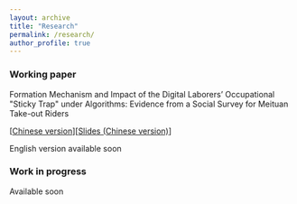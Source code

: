 ```yaml
---
layout: archive
title: "Research"
permalink: /research/
author_profile: true
---
```


### Working paper

Formation Mechanism and Impact of the Digital Laborers’ Occupational "Sticky Trap" under Algorithms: Evidence from a Social Survey for Meituan Take-out Riders 


[[Chinese version](/files/Digital_Laborers_Stricky_Trap.pdf)][[Slides (Chinese version)](/files/slides.pdf)]

English version available soon

### Work in progress 

Available soon

